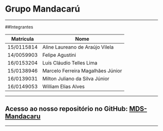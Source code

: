 # Grupo Mandacarú

***

##Integrantes

| Matrícula | Nome 
| --------- | ---- 
| 15/0115814 | Aline Laureano de Araújo Vilela 
| 14/0059903 | Felipe Agustini
| 16/0153204 | Luís Cláudio Telles Lima 
| 15/0138946 | Marcelo Ferreira Magalhães Júnior 
| 16/0139031 | Milton Juliano da Silva Júnior 
| 16/0149053 | William Elias Alves 

***

## Acesso ao nosso repositório no GitHub: [MDS-Mandacaru](https://github.com/MDS-Mandacaru)

***